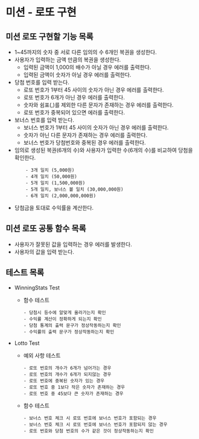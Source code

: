 # 미션 - 로또 구현

## 미션 로또 구현할 기능 목록

- 1~45까지의 숫자 중 서로 다른 임의의 수 6개인 복권을 생성한다.
- 사용자가 입력하는 금액 만큼의 복권을 생성한다.
  - 입력된 금액이 1,000의 배수가 아닐 경우 에러를 출력한다.
  - 입력된 금액이 숫자가 아닐 경우 에러를 출력한다.
- 당첨 번호를 입력 받는다.
  - 로또 번호가 1부터 45 사이의 숫자가 아닌 경우 에러를 출력한다.
  - 로또 번호가 6개가 아닌 경우 에러를 출력한다.
  - 숫자와 쉼표(,)를 제외한 다른 문자가 존재하는 경우 에러를 출력한다.
  - 로또 번호가 중복되어 있으면 에러를 출력한다.
- 보너스 번호를 입력 받는다.
  - 보너스 번호가 1부터 45 사이의 숫자가 아닌 경우 에러를 출력한다.
  - 숫자가 아닌 다른 문자가 존재하는 경우 에러를 출력한다.
  - 보너스 번호가 당첨번호와 중복된 경우 에러를 출력한다.
- 임의로 생성된 복권(6개의 수)와 사용자가 입력한 수(6개의 수)를 비교하여 당첨을 확인한다.
  ```
      - 3개 일치 (5,000원)
      - 4개 일치 (50,000원)
      - 5개 일치 (1,500,000원)
      - 5개 일치, 보너스 볼 일치 (30,000,000원)
      - 6개 일치 (2,000,000,000원)
  ```
- 당첨금을 토대로 수익률을 계산한다.

## 미션 로또 공통 함수 목록
- 사용자가 잘못된 값을 입력하는 경우 에러를 발생한다.
- 사용자의 값을 입력 받는다.

## 테스트 목록
- WinningStats Test
  - 함수 테스트
    ```
    - 당첨시 등수에 알맞게 올라가는지 확인
    - 수익률 계산이 정확하게 되는지 확인
    - 당첨 통계의 출력 문구가 정상작동하는지 확인
    - 수익률의 출력 문구가 정상작동하는지 확인
    ```

- Lotto Test
  - 예외 사항 테스트
    ```
    - 로또 번호의 개수가 6개가 넘어가는 경우
    - 로또 번호의 개수가 6개가 되지않는 경우
    - 로또 번호에 중복된 숫자가 있는 경우
    - 로또 번호 중 1보다 작은 숫자가 존재하는 경우
    - 로또 번호 중 45보다 큰 숫자가 존재하는 경우
    ```
  - 함수 테스트
    ```
    - 보너스 번호 체크 시 로또 번호에 보너스 번호가 포함되는 경우
    - 보너스 번호 체크 시 로또 번호에 보너스 번호가 포함되지 않는 경우
    - 로또 번호와 당첨 번호의 수가 같은 것이 정상작동하는지 확인
    ```